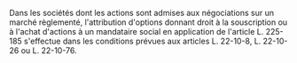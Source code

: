Dans les sociétés dont les actions sont admises aux négociations sur un marché règlementé, l'attribution d'options donnant droit à la souscription ou à l'achat d'actions à un mandataire social en application de l'article L. 225-185 s'effectue dans les conditions prévues aux articles L. 22-10-8, L. 22-10-26 ou L. 22-10-76.

